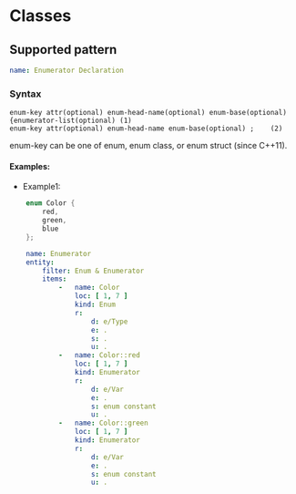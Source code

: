 # Classes

## Supported pattern
```yaml
name: Enumerator Declaration
```
### Syntax
```text
enum-key attr(optional) enum-head-name(optional) enum-base(optional) {enumerator-list(optional)	(1)	
enum-key attr(optional) enum-head-name enum-base(optional) ;	(2)	
```
enum-key can be one of enum, enum class, or enum struct (since C++11).



#### Examples: 

- Example1: 

```cpp
    enum Color { 
        red, 
        green, 
        blue 
    };
```

```yaml
    name: Enumerator
    entity:
        filter: Enum & Enumerator
        items:
            -   name: Color
                loc: [ 1, 7 ]
                kind: Enum
                r:
                    d: e/Type
                    e: .
                    s: .
                    u: .
            -   name: Color::red
                loc: [ 1, 7 ]
                kind: Enumerator
                r:
                    d: e/Var
                    e: .
                    s: enum constant
                    u: .
            -   name: Color::green
                loc: [ 1, 7 ]
                kind: Enumerator
                r:
                    d: e/Var
                    e: .
                    s: enum constant
                    u: .
```